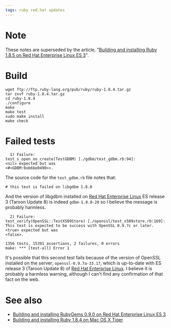 ```yaml
---
tags: ruby red.hat updates
---
```


# Note

These notes are superseded by the article, "[Building and installing Ruby 1.8.5 on Red Hat Enterprise Linux ES 3](/wiki/Building_and_installing_Ruby_1.8.5_on_Red_Hat_Enterprise_Linux_ES_3)".

# Build

    wget ftp://ftp.ruby-lang.org/pub/ruby/ruby-1.8.4.tar.gz
    tar zxvf ruby-1.8.4.tar.gz
    cd ruby-1.8.4
    ./configure
    make
    make test
    sudo make install
    make check

# Failed tests

      1) Failure:
    test_s_open_no_create(TestGDBM) [./gdbm/test_gdbm.rb:94]:
    <nil> expected but was
    <#<GDBM:0xb6be0490>>.

The source code for the `test_gdbm.rb` file notes that:

    # this test is failed on libgdbm 1.8.0

And the version of libgdbm installed on [Red Hat Enterprise Linux](/wiki/Red_Hat_Enterprise_Linux) ES release 3 (Taroon Update 8) is indeed `gdbm-1.8.0-20` so I believe the message is probably harmless.

      2) Failure:
    test_verify(OpenSSL::TestX509Store) [./openssl/test_x509store.rb:169]:
    This test is expected to be success with OpenSSL 0.9.7c or later.
    <true> expected but was
    <false>.

    1356 tests, 15391 assertions, 2 failures, 0 errors
    make: *** [test-all] Error 1

It's possible that this second test fails because of the version of OpenSSL installed on the server; `openssl-0.9.7a-33.17`, which is up-to-date with ES release 3 (Taroon Update 8) of [Red Hat Enterprise Linux](/wiki/Red_Hat_Enterprise_Linux). I believe it is probably a harmless warning, although I can't find any confirmation of that fact on the web.

# See also

-   [Building and installing RubyGems 0.9.0 on Red Hat Enterprise Linux ES 3](/wiki/Building_and_installing_RubyGems_0.9.0_on_Red_Hat_Enterprise_Linux_ES_3)
-   [Building and installing Ruby 1.8.4 on Mac OS X Tiger](/wiki/Building_and_installing_Ruby_1.8.4_on_Mac_OS_X_Tiger)

